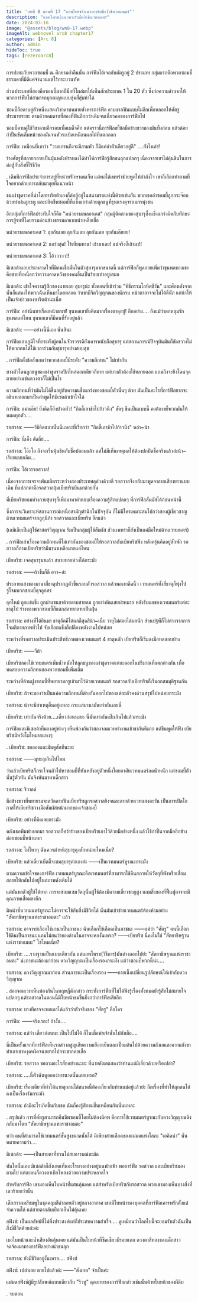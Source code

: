 ```yaml
---
title: 'บทที่ 8 ตอนที่ 17 "แอพโพรช(แนวทางรับมือ)เชิงเวทมนตร์"'
description: "แอพโพรช(แนวทางรับมือ)เชิงเวทมนตร์"
date: 2024-03-16
image: "@assets/blog/wn8-17.webp"
imageAlt: webnovel arc8 chapter17
categories: [Arc 8]
author: admin
hideToc: true
tags: [rezeroarc8]
---
```

การปะทะกับพวกซอมบี้ ณ ศึกยามค่ำคืนนั้น การ์ฟีลได้เจอกับศัตรูอยู่ 2 ประเภท กลุ่มแรกคือพวกซอมบี้ธรรมดาที่มีดีแค่จำนวนแต่ไร้กระบวนทัพ

ส่วนประเภทที่สองคือซอมบี้มากฝีมือที่โผล่มาให้เห็นสักประมาณ 1 ใน 20 ตัว ซึ่งก่อความลำบากให้พวกการ์ฟีลไม่สามารถบุกตะลุยแบบสุ่มสี่สุ่มห้าได้

ซอมบี้ถือดาบคู่ตัวหนึ่งแสดงวิชาดาบหมายสังหารการ์ฟีล ดาบแรกฟันแบบไม่ลึกเพื่อหลอกให้ศัตรูประมาทระยะ ตามด้วยคมดาบที่สองที่ฟันลึกกว่าเดิมจนเฉี่ยวคอของการ์ฟีลไป

ซอมบี้ดาบคู่ใช้วิชาดาบอีกรอบเพื่อเผด็จศึก แต่คราวนี้การ์ฟีลขยี้ข้อมือข้างขวาของมันทิ้งก่อน แล้วต่อยกำปั้นซัดเต็มหน้าของมันจนหัวระเบิดเหมือนผลไม้ที่แตกออก

การ์ฟีล: เหมือนที่เขาว่า "วาลเกรนถึงจะมีสามหัว ก็มีแค่ลำตัวเดียวอยู่ดี" ....ยังไงเล่า!

ร่างศัตรูที่สลายกลายเป็นฝุ่นหลังปราบลงได้ทำให้การ์ฟีลรู้สึกขนลุกแปลกๆ เนื่องจากเขาไม่คุ้นชินในการต่อสู้กับสิ่งที่ไร้ชีวิต

.
เดิมทีการ์ฟีลประจำการอยู่ที่หน่วยรักษาคนเจ็บ แต่พอได้เพทร่าช่วยพูดให้กำลังใจ เขาก็เลือกทำตามที่ใจอยากด้วยการกลับมาลุยที่แนวหน้า

ชนเผ่าชูดราคที่นำโดยทาริตต้าเองก็ต่อสู้อยู่ในสนามรบแห่งนี้ด้วยเช่นกัน พวกเธอล่าซอมบี้ลูกกระจ๊อกด้วยห่าฝนลูกธนู และปลิดชีพซอมบี้ที่แข็งแกร่งด้วยลูกธนูที่รุนแรงดุจรถมกรพุ่งชน

อีกกลุ่มที่การ์ฟีลประทับใจก็คือ "หน่วยรบเพลอาเดส" กลุ่มผู้ติดตามของสุบารุซึ่งแข็งแกร่งผิดกับทักษะการสู้รบที่โดยรวมค่อนข้างธรรมดาแบบน่าเหลือเชื่อ

หน่วยรบเพลอาเดส 1: ลุยกันเลย ลุยกันเลย ลุยกันเลย ลุยกันเล๊ยยย!

หน่วยรบเพลอาเดส 2: แกร่งสุด! ไร้เทียมทาน! เข้ามาเลย! แน่จริงก็เข้ามา!!

หน่วยรบเพลอาเดส 3: โอ้ววววว!!

มิเซลด้าแอบประหลาดใจที่มีคนเชื่อมั่นในตัวสุบารุมากขนาดนี้ แต่การ์ฟีลก็พูดอวยเพิ่มว่าขุนพลของเขาคือชายที่เหนือกว่าความคาดหวังของคนอื่นเป็นร้อยเท่าอยู่เสมอ

มิเซลด้า: เข้าใจความรู้สึกของนายเลย สุบารุน่ะ ทั้งตอนที่เข้าร่วม "พิธีกรรมโลหิตชีวัน" และศึกหลังจากนั้นก็แสดงให้พวกฉันเห็นมาโดยตลอด ว่าเขามีจิตวิญญาณของนักรบ หน้าตาอาจจะไม่ได้ดีนัก แต่น่าให้เป็นเจ้าบ่าวของทาริตต้าน่ะเนี่ย

การ์ฟีล: อย่านินทาเรื่องหน้าตาเซ่! ขุนพลเขายิ่งคิดมากเรื่องตาดุอยู่! อีกอย่าง.... ถึงแม้ว่าตกหลุมรักขุนพลแค่ไหน ขุนพลเขาก็มีคนที่รักอยู่แล้ว

มิเซลด้า: ――อย่างนี้นี่เอง นั่นสินะ

การ์ฟีลแอบภูมิใจที่กระทั่งผู้คนในจักรวรรดิยังเคารพนับถือสุบารุ แต่สถานการณ์ปัจจุบันมันก็ขัดขวางไม่ให้พวกตนได้ใช้เวลาร่วมกับสุบารุอย่างสงบสุข

.
การ์ฟีลตั้งข้อสังเกตว่าพวกซอมบี้มีระดับ "ความถึกทน" ไม่เท่ากัน

บางตัวโดนลูกธนูของเผ่าชูดราคปักไหล่ดอกเดียวก็ตาย แต่บางตัวต้องใช้หลายดอก แถมถึงจะยิงโดนจุดตายอย่างเช่นดวงตาก็ไม่เป็นไร

ความถึกทนที่ว่ามันไม่ได้ขึ้นอยู่กับความแข็งแกร่งของซอมบี้ตัวนั้นๆ ด้วย มันเป็นอะไรที่การ์ฟีลยากจะอธิบายออกมาเป็นคำพูดให้มิเซลด้าเข้าใจได้

การ์ฟีล: แม่งเอ๊ย! ยิ่งคิดก็ยิ่งปวดหัว! "กิลตี้เลาช้าไปก้าวนึง" ชัดๆ ขืนเป็นแบบนี้ คงต้องขยี้พวกมันให้หมดทุกตัว....

รอสวาล: ――วิธีคิดแบบนั้นนี่แหละที่เรียกว่า "กิลตี้เลาช้าไปก้าวนึง" หล่า~น้า

การ์ฟีล: นี่เอ็ง ดัดลี่ย์....

รอสวาล: โอ๊ะโอ ถึงจะเริ่มคุ้นชินกับชื่อปลอมแล้ว แต่ไม่มีเห็นเหตุผลให้ต้องปกปิดชื่อจริงแล้วล่ะน้า~ เรียกแบบเดิม...

การ์ฟีล: ไอ้เวรรอสวาล!

เนื่องจากการเจรจาพันธมิตรระหว่างสองประเทศลุล่วงด้วยดี รอสวาลจึงกลับมาพูดจาลากเสียงยาวแบบเดิม ที่แปลกตาคือรอสวาลอุ้มเบียทริซบินมาด้วยกัน

ที่เบียทริซยอมห่างกายสุบารุก็เพื่อมาหาคำตอบเรื่องความรู้สึกแปลกๆ ที่การ์ฟีลสัมผัสได้ก่อนหน้านี้

ซึ่งการจะวิเคราะห์สถานการณ์เหนือสามัญสำนึกในปัจจุบัน ก็ไม่มีใครเหมาะสมไปกว่าสองผู้เชี่ยวชาญด้านเวทมนตร์จากลูกุนิก้า รอสวาลและเบียทริซ อีกแล้ว

(เอมิเลียเป็นผู้ใช้ศาสตร์วิญญาณ รัมเป็นกลุ่มผู้ใช้สัมผัส ส่วนเพทร่าก็ยังเป็นแค่มือใหม่ด้านเวทมนตร์)

.
การ์ฟีลเล่าเรื่องความถึกทนที่ไม่เท่ากันของซอมบี้ให้รอสวาลกับเบียทริซฟัง หลังครุ่นคิดอยู่สักพัก รอสวาลก็ถามเบียทริซว่ามีมานาเหลือมากแค่ไหน

เบียทริซ: เจอสุบารุมาแล้ว สบายหายห่วงได้กระมัง

รอสวาล: ――ถ้างั้นก็ดี อาว~ล่ะ

ประกายแสงของมานาสี่ธาตุปรากฏตัวขึ้นรอบตัวรอสวาล แล้วพอเขาดีดนิ้ว เวทมนตร์ทั้งสี่ธาตุก็พุ่งไปจู่โจมพวกซอมบี้ดุจลูกศร

ลุกไหม้ ถูกแช่แข็ง ถูกผ่าแขนขาด้วยดาบสายลม ถูกแท่งหินเสยผ่าหมาก หลังรับผลของเวทมนตร์แต่ละธาตุไป ร่างของพวกซอมบี้ก็แตกสลายกลายเป็นฝุ่น

รอสวาล: อย่างที่ได้ยินมา ธาตุอัคคีได้ผลดีสุดสิน้า~เนี่ย วายุไม่ค่อยได้ผลนัก ส่วนปฐพีก็ไม่ต่างจากการโจมตีกายภาพทั่วไป จับเยือกแข็งก็เปลืองพลังงานไปหน่อย

ระหว่างที่รอสวาลประเมินประสิทธิภาพของเวทมนตร์ 4 ธาตุหลัก เบียทริซก็เริ่มลงมือทดสอบบ้าง

เบียทริซ: ――วีต้า

เบียทริซลองใช้เวทมนตร์เพิ่มน้ำหนักให้ลูกธนูของเผ่าชูดราคแต่ละดอกในปริมาณที่แตกต่างกัน เพื่อทดสอบความถึกทนของพวกซอมบี้เพิ่มเติม

ระหว่างที่ต้านฝูงซอมบี้ที่พยายามกรูเข้ามาไว้ด้วยเวทมนตร์ รอสวาลกับเบียทริซก็เริ่มถกสมมุติฐานกัน

เบียทริซ: ถ้าจะมองว่าเป็นแค่ความถึกทนที่ต่างกันออกไปของแต่ละตัวคงด่วนสรุปไปหน่อยกระมัง

รอสวาล: น่าจะมีสาเหตุอื่นอยู่แหละ กระแสมานามันเท่ากันเลยนี่

เบียทริซ: เท่ากันจริงด้วย....เดี๋ยวก่อนนะยะ นี่มันเท่ากันเป๊ะเกินไปแล้วกระมัง

การ์ฟีลและมิเซลด้าที่มองอยู่ห่างๆ เห็นพ้องกันว่าสองจอมเวททำงานเข้าขากันดีมาก แต่ขืนพูดให้ฟัง เบียทริซมีหวังโมโหมากแหงๆ

.
เบียทริซ: ขอลองแตะมันดูสักทีนะยะ

รอสวาล: ――มุทะลุเกินไปไหม

ว่าแล้วเบียทริซก็กระโจนตัวไปหาซอมบี้ที่หันหลังอยู่ตัวหนึ่งโดยอาศัยเวทมนตร์ลดน้ำหนัก แต่ซอมบี้ตัวนั้นรู้ตัวทัน มันจึงหันมาหาเด็กสาว

รอสวาล: จิวาลด์

มือข้างขวาที่พยายามจะตวัดดาบฟันเบียทริซถูกรอสวาลยิงจนละลายด้วยเวทแสงตะวัน เป็นการเปิดโอกาสให้เบียทริซวางมือสัมผัสหน้าผากของเจ้าซอมบี้

เบียทริซ: อย่างที่คิดเลยกระมัง

หลังเธอพึมพำออกมา รอสวาลก็คว้าร่างของเบียทริซเอาไว้ด้วยมือข้างหนึ่ง แล้วใช้กำปั้นจากมืออีกข้างต่อยซอมบี้หน้าแหก

รอสวาล: ไม่ไหวๆ ฉันควรตำหนิสุบารุคุงสักหน่อยไหมเนี่ย?

เบียทริซ: แล้วเดี๋ยวเบ็ตตี้จะชมสุบารุต่อเองย่ะ ――เป็นเวทมนตร์บูรณะกระมัง

ตามความเข้าใจของการ์ฟีล เวทมนตร์บูรณะคือเวทมนตร์ที่สามารถใช้คืนสภาพให้วัตถุที่พังหรือเสื่อมสลายให้กลับไปอยู่ในสภาพดังเดิมได้

แต่มันหาตัวผู้ใช้ได้ยาก การจะซ่อมแซมวัตถุนั้นผู้ใช้ต้องมีความเชี่ยวชาญสูง แถมสิ่งของที่ฟื้นฟูอาจจะมีคุณภาพเสื่อมลงอีก

มิหนำซ้ำเวทมนตร์บูรณะไม่ควรจะใช้กับสิ่งมีชีวิตได้ นั่นมันเข้าข่ายเวทมนตร์ต้องห้ามอย่าง "สัตยาธิษฐานแห่งราชาอมตะ" แล้ว

รอสวาล: อาจารย์เลือกใช้มานาเป็นภาชนะ ฉันเลือกใช้เลือดเป็นภาชนะ ――แต่ว่า "ศัตรู" คนนี้เลือกใช้ดินเป็นภาชนะ แถมไม่สนว่าของด้านในอาจจะหกงั้นเหรอ? ――เบียทริซ นี่คงไม่ใช่ "สัตยาธิษฐานแห่งราชาอมตะ" ใช่ไหมเนี่ย?

เบียทริซ: ....รากฐานเป็นแบบเดียวกัน แต่แอพโพรช(วิธีการ)มันต่างออกไปย่ะ "สัตยาธิษฐานแห่งราชาอมตะ" น่ะภาชนะต้องมาก่อน ดวงวิญญาณเป็นเรื่องรองกระมัง แต่ว่าซอมบี้พวกนี้น่ะ....

รอสวาล: ดวงวิญญาณมาก่อน ส่วนภาชนะเป็นเรื่องรอง ――กายเนื้อเปลี่ยนรูปลักษณ์ให้เข้ากับดวงวิญญาณ

.
สองจอมเวทเห็นพ้องกันในทฤษฎีดังกล่าว กระทั่งการ์ฟีลที่ไม่ได้ฟังรู้เรื่องทั้งหมดยังรู้สึกไม่สบายใจแปลกๆ แต่รอสวาลในตอนนี้มีใบหน้าขมขื่นยิ่งกว่าการ์ฟีลเสียอีก

รอสวาล: บางทีอาจจะพอเดาได้แล้วว่าตัวจริงของ "ศัตรู" คือใคร

การ์ฟีล: ――จริงเรอะ! ถ้างั้น....

รอสวาล: แต่ว่า เดี๋ยวก่อนนะ เป็นไปไม่ได้ ก็ในเมื่อฆ่าเจ้านั่นไปกับมือ....

นี่เป็นครั้งแรกที่การ์ฟีลเห็นรอสวาลสูญเสียความเยือกเย็นและเปี่ยมล้นไปด้วยความลังเลและความกังขา ทำเอาเขาหงุดหงิดจนอยากไปกระชากคอเสื้อ

เบียทริซ: รอสวาล ขอถามอะไรสักอย่างนะยะ ที่นายลังเลแสดงว่าท่านแม่มีเอี่ยวด้วยหรือเปล่า?

รอสวาล: ....นี่ตัวฉันดูออกง่ายขนาดนั้นเลยเหรอ?

เบียทริซ: เรื่องเดียวที่ทำให้นายลุกลนได้ขนาดนี้ต้องเกี่ยวกับท่านแม่อยู่แล้วย่ะ อีกเรื่องที่ทำให้ลุกลนได้คงเป็นเรื่องรัมกระมัง

รอสวาล: ถ้ามีอะไรเกิดขึ้นกับเธอ ฉันก็คงรู้สึกขมขื่นเหมือนกันนั่นแหละ

.
สรุปแล้ว การที่ศัตรูสามารถคืนชีพซอมบี้โดยไม่ต้องมีศพ คือการใช้เวทมนตร์บูรณะกับดวงวิญญาณดึงกลับมาโดย "สัตยาธิษฐานแห่งราชาอมตะ"

ทว่า คนที่สามารถใช้เวทมนตร์ชั้นสูงขนาดนั้นได้ มีเพียงสายเลือดของแม่มดแห่งโลภะ "เอคิดน่า" นั่นหมายความว่า....

มิเซลด้า: ――เป็นสายตาที่ชวนไม่สบอารมณ์ชะมัด

ทันใดนั้นเอง มิเซลด้าก็สังเกตเห็นอะไรบางอย่างอยู่บนฟากฟ้า พอการ์ฟีล รอสวาล และเบียทริซมองตามไป แต่ละคนก็ดวงตาเบิกโพลงด้วยความประหลาดใจ

สำหรับการ์ฟีล เขามองเห็นใบหน้าที่แสนคุ้นเคย แต่สำหรับเบียทริซกับรอสวาล พวกเขามองเห็นบางสิ่งที่เลวร้ายกว่านั้น

เด็กสาวผมสีชมพูในชุดคลุมสีดำลอยตัวอยู่กลางอากาศ เธอมีใบหน้าของบุคคลที่การ์ฟีลเคารพรักตั้งแต่จำความได้ แต่สายตากลับเยือกเย็นไม่คุ้นเคย

สฟิงซ์: เป็นผลลัพธ์ที่ไม่พึ่งประสงค์แต่ก็ประสบความสำเร็จ.... ดูเหมือนว่าโลกใบนี้จะยอมรับตัวฉันเป็นสิ่งมีชีวิตด้วยล่ะค่ะ

เธอใบหน้าและน้ำเสียงอันคุ้นเคย แต่มันเป็นใบหน้าที่ซีดเซียวมีรอยแตก ดวงตาสีทองของเด็กสาวจดจ้องมาทางการ์ฟีลอย่างน่าขนลุก

รอสวาล: ยังมีชีวิตอยู่งั้นเหรอ.... สฟิงซ์

สฟิงซ์: เปล่าเลย ตายไปแล้วค่ะ ――"สังเกต" จำเป็นค่ะ

แม่มดสฟิงซ์ผู้มีรูปลักษณ์แบบเดียวกับ "ริวซู" คุณยายของการ์ฟีลกล่าวเช่นนั้นด้วยใบหน้าของผีดิบ

.
จบตอน

